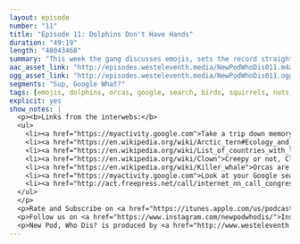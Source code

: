 ```yaml
---
layout: episode
number: "11"
title: "Episode 11: Dolphins Don't Have Hands"
duration: "49:19"
length: "48043468"
summary: "This week the gang discusses emojis, sets the record straight on orcas, and express their concerns about squirrels preparing their nut cellars."
aac_asset_link: "http://episodes.westeleventh.media/NewPodWhoDis011.m4a"
ogg_asset_link: "http://episodes.westeleventh.media/NewPodWhoDis011.ogg"
segments: "Sup, Google What?"
tags: [emojis, dolphins, orcas, google, search, birds, squirrels, nuts, seasons, driving, cars, apple, net neutrality, football, giants, eagles, wikipedia, migration]
explicit: yes
show_notes: |
  <p><b>Links from the interwebs:</b>
  <ul>
    <li><a href="https://myactivity.google.com">Take a trip down memory lane...</a></li>
    <li><a href="https://en.wikipedia.org/wiki/Arctic_tern#Ecology_and_behaviour">The Arctic tern gives zero fucks about your holiday travel problems.</a></li>
    <li><a href="https://en.wikipedia.org/wiki/List_of_countries_with_left-hand_traffic">If you are having an afternoon cuppa, you probably drive on the left hand side of the road.</a></li>
    <li><a href="https://en.wikipedia.org/wiki/Clown">Creepy or not, Clowns go way back.</a></li>
    <li><a href="https://en.wikipedia.org/wiki/Killer_whale">Orcas are technically dolphins.</a></li>
    <li><a href="https://myactivity.google.com">Look at your Google search history...among other things</a></li>
    <li><a href="http://act.freepress.net/call/internet_nn_call_congress/">Call your elected officials to save Net Neutrality!</a></li>
  </ul>
  </p>
  <p>Rate and Subscribe on <a href="https://itunes.apple.com/us/podcast/id1289536070">iTunes</a>.</p>
  <p>Follow us on <a href="https://www.instagram.com/newpodwhodis/">Instagram</a>, <a href="https://www.youtube.com/channel/UCk_pIgOoAhNGrrTitkGEMqw">YouTube</a>, <a href="https://twitter.com/newpod_whodis">Twitter</a>, and <a href="https://www.facebook.com/newpodwhodis">Facebook</a>.Email us some digital mail at <a href="mailto:newpodwhodis@gmail.com">newpodwhodis@gmail.com</a>.</p>
  <p>New Pod, Who Dis? is produced by <a href="http://www.westeleventh.media/">West Eleventh Media</a> from Washington, D.C.</p>
---
```

